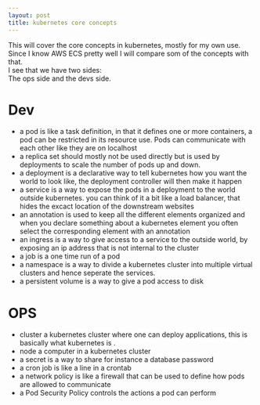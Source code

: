 ```yaml
---
layout: post
title: kubernetes core concepts
---
```


This will cover the core concepts in kubernetes, mostly for my own use.  
Since I know AWS ECS pretty well I will compare som of the concepts with that.  
I see that we have two sides:  
The ops side and the devs side.  

# Dev

* a pod is like a task definition, in that it defines one or more containers, a pod can be restricted in its resource use. Pods can communicate with each other like they are on localhost
* a replica set should mostly not be used directly but is used by deployments to scale the number of pods up and down.
* a deployment is a declarative way to tell kubernetes how you want the world to look like, the deployment controller will then make it happen
* a service is a way to expose the pods in a deployment to the world outside kubernetes. you can think of it a bit like a load balancer, that hides the excact location of the downstream websites
* an annotation is used to keep all the different elements organized and when you declare something about a kubernetes element you often select the corresponding element with an annotation
* an ingress is a way to give access to a service to the outside world, by exposing an ip address that is not internal to the cluster
* a job is a one time run of a pod
* a namespace is a way to divide a kubernetes cluster into multiple virtual clusters and hence seperate the services.
* a persistent volume is a way to give a pod access to disk


# OPS

* cluster a kubernetes cluster where one can deploy applications, this is basically what kubernetes is .
* node a computer in a kubernetes cluster
* a secret is a way to share for instance a database password
* a cron job is like a line in a crontab
* a network policy is like a firewall that can be used to define how pods are allowed to communicate
* a Pod Security Policy controls the actions a pod can perform
